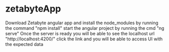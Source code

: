 # zetabyteApp

Download Zetabyte angular app and install the node_modules by running the command "npm install"
start the angular project by running the cmd "ng serve" 
Once the server is ready you will be able to see the localhost url "http://localhost:4200/" 
click the link and you will be able to access UI with the expected data  

